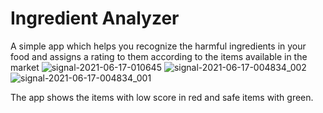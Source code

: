 # Ingredient Analyzer
A simple app which helps you recognize the harmful ingredients in your food and assigns a rating to them according to the items available in the market
![signal-2021-06-17-010645](https://user-images.githubusercontent.com/47075510/122370233-876e9e00-cf7c-11eb-92c4-a1a00b346e93.jpeg)
![signal-2021-06-17-004834_002](https://user-images.githubusercontent.com/47075510/122370261-8e95ac00-cf7c-11eb-8813-c2d168c31803.jpeg)
![signal-2021-06-17-004834_001](https://user-images.githubusercontent.com/47075510/122370275-90f80600-cf7c-11eb-97e2-33f987792844.jpeg)

The app shows the items with low score in red and safe items with green.
